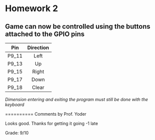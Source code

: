 # Homework 2

## Game can now be controlled using the buttons attached to the GPIO pins

| Pin | Direction |
|:---:|:---------:|
|P9_11|Left       |
|P9_13|Up         |
|P9_15|Right      |
|P9_17|Down       |
|P9_18|Clear      |

*Dimension entering and exiting the program must still be done with the keyboard*

==========
Comments by Prof. Yoder

Looks good.  Thanks for getting it going
-1 late

Grade:  9/10
